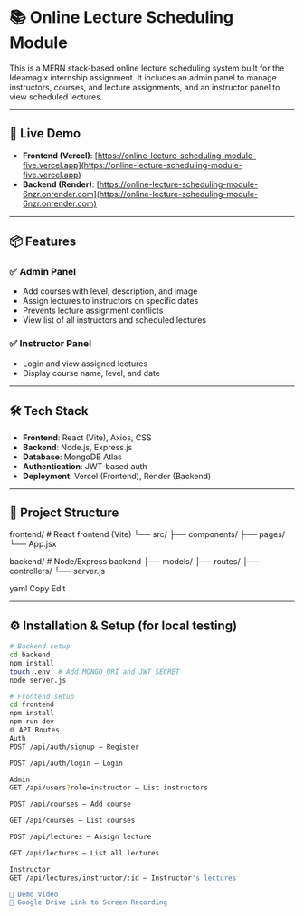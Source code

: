 # 📚 Online Lecture Scheduling Module

This is a MERN stack-based online lecture scheduling system built for the Ideamagix internship assignment. It includes an admin panel to manage instructors, courses, and lecture assignments, and an instructor panel to view scheduled lectures.

---

## 🚀 Live Demo

- **Frontend (Vercel)**: [https://online-lecture-scheduling-module-five.vercel.app](https://online-lecture-scheduling-module-five.vercel.app)  
- **Backend (Render)**: [https://online-lecture-scheduling-module-6nzr.onrender.com](https://online-lecture-scheduling-module-6nzr.onrender.com)

---

## 📦 Features

### ✅ Admin Panel
- Add courses with level, description, and image
- Assign lectures to instructors on specific dates
- Prevents lecture assignment conflicts
- View list of all instructors and scheduled lectures

### ✅ Instructor Panel
- Login and view assigned lectures
- Display course name, level, and date

---

## 🛠 Tech Stack

- **Frontend**: React (Vite), Axios, CSS  
- **Backend**: Node.js, Express.js  
- **Database**: MongoDB Atlas  
- **Authentication**: JWT-based auth  
- **Deployment**: Vercel (Frontend), Render (Backend)

---

## 📁 Project Structure

frontend/ # React frontend (Vite)
└── src/
├── components/
├── pages/
└── App.jsx

backend/ # Node/Express backend
├── models/
├── routes/
├── controllers/
└── server.js

yaml
Copy
Edit

---

## ⚙️ Installation & Setup (for local testing)

```bash
# Backend setup
cd backend
npm install
touch .env  # Add MONGO_URI and JWT_SECRET
node server.js

# Frontend setup
cd frontend
npm install
npm run dev
🌐 API Routes
Auth
POST /api/auth/signup – Register

POST /api/auth/login – Login

Admin
GET /api/users?role=instructor – List instructors

POST /api/courses – Add course

GET /api/courses – List courses

POST /api/lectures – Assign lecture

GET /api/lectures – List all lectures

Instructor
GET /api/lectures/instructor/:id – Instructor's lectures

🎥 Demo Video
🔗 Google Drive Link to Screen Recording 
